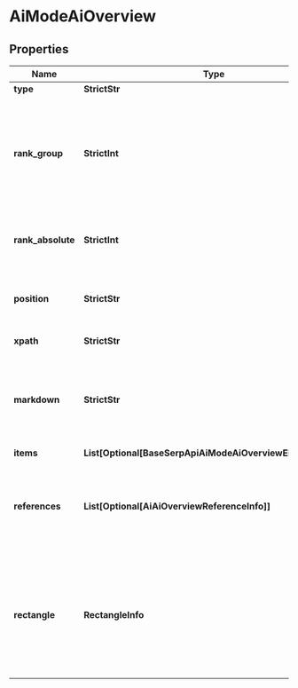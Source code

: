 # AiModeAiOverview


## Properties

| Name | Type | Description | Notes |
|------------ | ------------- | ------------- | -------------|
**type** | **StrictStr** | type of element |[optional]|
**rank_group** | **StrictInt** | group rank in SERP<br>position within a group of elements with identical type values<br>positions of elements with different type values are omitted from rank_group |[optional]|
**rank_absolute** | **StrictInt** | absolute rank in SERP<br>absolute position among all the elements in SERP |[optional]|
**position** | **StrictStr** | the alignment of the element in SERP<br>can take the following values:<br>left, right |[optional]|
**xpath** | **StrictStr** | the XPath of the element |[optional]|
**markdown** | **StrictStr** | content of the element in markdown format<br>the text of the ai_overview formatted in the markdown markup language |[optional]|
**items** | **List[Optional[BaseSerpApiAiModeAiOverviewElementItem]]** | items of the element |[optional]|
**references** | **List[Optional[AiAiOverviewReferenceInfo]]** | additional references relevant to the item<br>includes references to webpages that may have been used to generate the ai_overview |[optional]|
**rectangle** | **RectangleInfo** | rectangle parameters<br>contains cartesian coordinates and pixel dimensions of the result’s snippet in SERP<br>equals null if calculate_rectangles in the POST request is not set to true |[optional]|